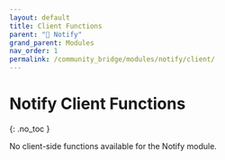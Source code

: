 ```yaml
---
layout: default
title: Client Functions
parent: "🔔 Notify"
grand_parent: Modules
nav_order: 1
permalink: /community_bridge/modules/notify/client/
---
```


# Notify Client Functions
{: .no_toc }

No client-side functions available for the Notify module.